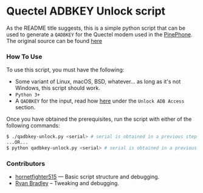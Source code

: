 # Quectel ADBKEY Unlock script

As the README title suggests, this is a simple python script that can be used to generate a `QADBKEY` for the Quectel modem used in the [PinePhone](https://www.pine64.org/pinephone/). The original source can be found [here](https://xnux.eu/devices/feature/qadbkey-unlock.c)

### How To Use

To use this script, you must have the following:

* Some variant of Linux, macOS, BSD, whatever... as long as it's not Windows, this script should work.
* `Python 3+`
* A `QADBKEY` for the input, read how [here](https://xnux.eu/devices/feature/modem-pp.html) under the `Unlock ADB Access` section.

Once you have obtained the prerequisites, run the script with either of the following commands:

```bash
$ ./qadbkey-unlock.py <serial> # serial is obtained in a previous step
...OR...
$ python qadbkey-unlock.py <serial> # serial is obtained in a previous step
```

### Contributors

* [hornetfighter515](https://github.com/hornetfighter515) — Basic script structure and debugging.
* [Ryan Bradley](https://github.com/rbradley0) – Tweaking and debugging.
